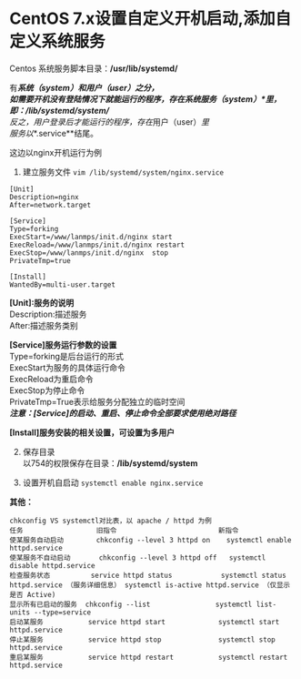 # CentOS 7.x设置自定义开机启动,添加自定义系统服务

Centos 系统服务脚本目录：**/usr/lib/systemd/**

有***系统（system）***和***用户（user）***之分，  
如需要开机没有登陆情况下就能运行的程序，存在*系统服务（system）*里，即：**/lib/systemd/system/**   
反之，用户登录后才能运行的程序，存在*用户（user）*里  
服务以**.service**结尾。  

这边以nginx开机运行为例

1. 建立服务文件
`vim /lib/systemd/system/nginx.service`
```shell
[Unit]  
Description=nginx  
After=network.target  
   
[Service]  
Type=forking  
ExecStart=/www/lanmps/init.d/nginx start  
ExecReload=/www/lanmps/init.d/nginx restart  
ExecStop=/www/lanmps/init.d/nginx  stop  
PrivateTmp=true  
   
[Install]  
WantedBy=multi-user.target
```
**[Unit]:服务的说明**  
Description:描述服务  
After:描述服务类别  

**[Service]服务运行参数的设置**  
Type=forking是后台运行的形式  
ExecStart为服务的具体运行命令   
ExecReload为重启命令   
ExecStop为停止命令    
PrivateTmp=True表示给服务分配独立的临时空间   
***注意：[Service]的启动、重启、停止命令全部要求使用绝对路径***

**[Install]服务安装的相关设置，可设置为多用户**   

2. 保存目录   
以754的权限保存在目录：**/lib/systemd/system**   

3. 设置开机自启动
`systemctl enable nginx.service`

**其他：**
```shell
chkconfig VS systemctl对比表，以 apache / httpd 为例
任务					旧指令							新指令
使某服务自动启动		chkconfig --level 3 httpd on	systemctl enable httpd.service
使某服务不自动启动		chkconfig --level 3 httpd off	systemctl disable httpd.service
检查服务状态			service httpd status			systemctl status httpd.service （服务详细信息） systemctl is-active httpd.service （仅显示是否 Active)
显示所有已启动的服务	chkconfig --list				systemctl list-units --type=service
启动某服务			service httpd start				systemctl start httpd.service
停止某服务			service httpd stop				systemctl stop httpd.service
重启某服务			service httpd restart			systemctl restart httpd.service
```